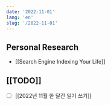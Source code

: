 ```yaml
---
date: '2022-11-01'
lang: 'en'
slug: '/2022-11-01'
---
```


## Personal Research

- [[Search Engine Indexing Your Life]]

## [[TODO]]

- [ ] [[2022년 11월 한 달간 일기 쓰기]]
